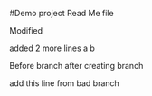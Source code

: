 #Demo project
Read Me file

Modified


added 2 more lines
a
b

Before branch
after creating branch

add this line from bad branch
